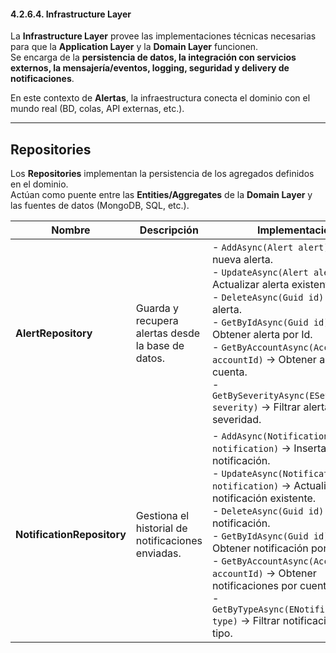 ﻿#### 4.2.6.4. Infrastructure Layer ####

La **Infrastructure Layer** provee las implementaciones técnicas necesarias para que la **Application Layer** y la **Domain Layer** funcionen.  
Se encarga de la **persistencia de datos, la integración con servicios externos, la mensajería/eventos, logging, seguridad y delivery de notificaciones**.

En este contexto de **Alertas**, la infraestructura conecta el dominio con el mundo real (BD, colas, API externas, etc.).

---

## Repositories

Los **Repositories** implementan la persistencia de los agregados definidos en el dominio.  
Actúan como puente entre las **Entities/Aggregates** de la **Domain Layer** y las fuentes de datos (MongoDB, SQL, etc.).

| Nombre                     | Descripción                                       | Implementación                                                                                                                                                                                                                                                                                                                                                                                                                                  |
|----------------------------|---------------------------------------------------|-------------------------------------------------------------------------------------------------------------------------------------------------------------------------------------------------------------------------------------------------------------------------------------------------------------------------------------------------------------------------------------------------------------------------------------------------|
| **AlertRepository**        | Guarda y recupera alertas desde la base de datos. | - `AddAsync(Alert alert)` → Insertar nueva alerta.<br>- `UpdateAsync(Alert alert)` → Actualizar alerta existente.<br>- `DeleteAsync(Guid id)` → Eliminar alerta.<br>- `GetByIdAsync(Guid id)` → Obtener alerta por Id.<br>- `GetByAccountAsync(AccountId accountId)` → Obtener alertas por cuenta.<br>- `GetBySeverityAsync(ESeverityTypes severity)` → Filtrar alertas por severidad.                                                          |
| **NotificationRepository** | Gestiona el historial de notificaciones enviadas. | - `AddAsync(Notification notification)` → Insertar nueva notificación.<br>- `UpdateAsync(Notification notification)` → Actualizar notificación existente.<br>- `DeleteAsync(Guid id)` → Eliminar notificación.<br>- `GetByIdAsync(Guid id)` → Obtener notificación por Id.<br>- `GetByAccountAsync(AccountId accountId)` → Obtener notificaciones por cuenta.<br>- `GetByTypeAsync(ENotificationTypes type)` → Filtrar notificaciones por tipo. |


